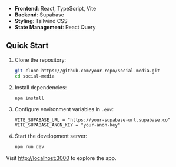 
- **Frontend**: React, TypeScript, Vite
- **Backend**: Supabase
- **Styling**: Tailwind CSS
- **State Management**: React Query

## Quick Start

1. Clone the repository:
   ```bash
   git clone https://github.com/your-repo/social-media.git
   cd social-media
   ```

2. Install dependencies:
   ```bash
   npm install
   ```

3. Configure environment variables in `.env`:
   ```env
   VITE_SUPABASE_URL = "https://your-supabase-url.supabase.co"
   VITE_SUPABASE_ANON_KEY = "your-anon-key"
   ```

4. Start the development server:
   ```bash
   npm run dev
   ```

Visit [http://localhost:3000](http://localhost:3000) to explore the app.

